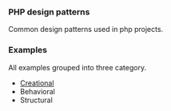 ### PHP design patterns
Common design patterns used in php projects.

### Examples
All examples grouped into three category.
* [Creational](https://github.com/calvin-kihoro/php-design-patterns/tree/master/examples/Creational)
* Behavioral
* Structural

